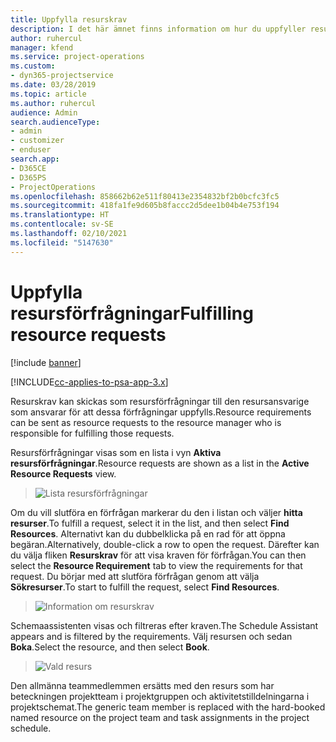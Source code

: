 ```yaml
---
title: Uppfylla resurskrav
description: I det här ämnet finns information om hur du uppfyller resurskrav.
author: ruhercul
manager: kfend
ms.service: project-operations
ms.custom:
- dyn365-projectservice
ms.date: 03/28/2019
ms.topic: article
ms.author: ruhercul
audience: Admin
search.audienceType:
- admin
- customizer
- enduser
search.app:
- D365CE
- D365PS
- ProjectOperations
ms.openlocfilehash: 858662b62e511f80413e2354832bf2b0bcfc3fc5
ms.sourcegitcommit: 418fa1fe9d605b8faccc2d5dee1b04b4e753f194
ms.translationtype: HT
ms.contentlocale: sv-SE
ms.lasthandoff: 02/10/2021
ms.locfileid: "5147630"
---
```

# <a name="fulfilling-resource-requests"></a><span data-ttu-id="f500a-103">Uppfylla resursförfrågningar</span><span class="sxs-lookup"><span data-stu-id="f500a-103">Fulfilling resource requests</span></span>

[!include [banner](../includes/psa-now-project-operations.md)]

[!INCLUDE[cc-applies-to-psa-app-3.x](../includes/cc-applies-to-psa-app-3x.md)]

<span data-ttu-id="f500a-104">Resurskrav kan skickas som resursförfrågningar till den resursansvarige som ansvarar för att dessa förfrågningar uppfylls.</span><span class="sxs-lookup"><span data-stu-id="f500a-104">Resource requirements can be sent as resource requests to the resource manager who is responsible for fulfilling those requests.</span></span>

<span data-ttu-id="f500a-105">Resursförfrågningar visas som en lista i vyn **Aktiva resursförfrågningar**.</span><span class="sxs-lookup"><span data-stu-id="f500a-105">Resource requests are shown as a list in the **Active Resource Requests** view.</span></span>

> ![Lista resursförfrågningar](media/Resource-Management-image59.png)

<span data-ttu-id="f500a-107">Om du vill slutföra en förfrågan markerar du den i listan och väljer **hitta resurser**.</span><span class="sxs-lookup"><span data-stu-id="f500a-107">To fulfill a request, select it in the list, and then select **Find Resources**.</span></span> <span data-ttu-id="f500a-108">Alternativt kan du dubbelklicka på en rad för att öppna begäran.</span><span class="sxs-lookup"><span data-stu-id="f500a-108">Alternatively, double-click a row to open the request.</span></span> <span data-ttu-id="f500a-109">Därefter kan du välja fliken **Resurskrav** för att visa kraven för förfrågan.</span><span class="sxs-lookup"><span data-stu-id="f500a-109">You can then select the **Resource Requirement** tab to view the requirements for that request.</span></span> <span data-ttu-id="f500a-110">Du börjar med att slutföra förfrågan genom att välja **Sökresurser**.</span><span class="sxs-lookup"><span data-stu-id="f500a-110">To start to fulfill the request, select **Find Resources**.</span></span>

> ![Information om resurskrav](media/Resource-Management-image60.png)

<span data-ttu-id="f500a-112">Schemaassistenten visas och filtreras efter kraven.</span><span class="sxs-lookup"><span data-stu-id="f500a-112">The Schedule Assistant appears and is filtered by the requirements.</span></span> <span data-ttu-id="f500a-113">Välj resursen och sedan **Boka**.</span><span class="sxs-lookup"><span data-stu-id="f500a-113">Select the resource, and then select **Book**.</span></span>

> ![Vald resurs](media/Resource-Management-image61.png)

<span data-ttu-id="f500a-115">Den allmänna teammedlemmen ersätts med den resurs som har beteckningen projektteam i projektgruppen och aktivitetstilldelningarna i projektschemat.</span><span class="sxs-lookup"><span data-stu-id="f500a-115">The generic team member is replaced with the hard-booked named resource on the project team and task assignments in the project schedule.</span></span>
